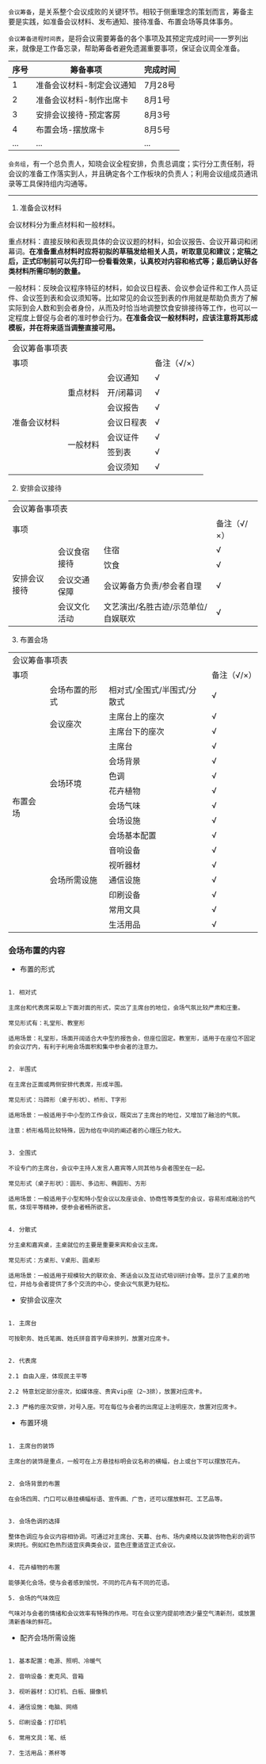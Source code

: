`会议筹备`，是关系整个会议成败的关键环节。相较于侧重理念的策划而言，筹备主要是实践，如准备会议材料、发布通知、接待准备、布置会场等具体事务。

`会议筹备进程时间表`，是将会议需要筹备的各个事项及其预定完成时间一一罗列出来，就像是工作备忘录，帮助筹备者避免遗漏重要事项，保证会议周全准备。

序号|筹备事项|完成时间|
-|-|-|
1|准备会议材料-制定会议通知|7月28号|
2|准备会议材料-制作出席卡|8月1号|
3|安排会议接待-预定客房|8月3号|
4|布置会场-摆放席卡|8月5号|
...|...|...|

`会务组`，有一个总负责人，知晓会议全程安排，负责总调度；实行分工责任制，将会议的准备工作落实到人，并且确定各个工作板块的负责人；利用会议组成员通讯录等工具保持组内沟通等。

---

1. 准备会议材料

会议材料分为重点材料和一般材料。

重点材料：直接反映和表现具体的会议议题的材料，如会议报告、会议开幕词和闭幕词。**在准备重点材料时应将初拟的草稿发给相关人员，听取意见和建议；定稿之后，正式印制前可以先打印一份看看效果，认真校对内容和格式等；最后确认好各类材料所需印制的数量。**

一般材料：反映会议程序特征的材料，如会议日程表、会议参会证件和工作人员证件、会议签到表和会议须知等。比如常见的会议签到表的作用就是帮助负责方了解实际到会人数和到会者身份，从而及时恰当地调整饮食安排接待等工作，也可以一定程度上督促与会者的准时参会行为。**在准备会议一般材料时，应该注意将其形成模板，并在将来适当调整直接可用。**

<table>
  <tr>
    <td colspan="4">会议筹备事项表</td>   
  </tr>
  <tr>
    <td colspan="3">事项</td> 
    <td>备注（√/×）</td>
  </tr>
  <tr>
    <td rowspan="7">准备会议材料</td>
    <td rowspan="3">重点材料</td>
    <td>会议通知</td>
    <td>√</td>
  </tr>
  <tr>
    <td>开/闭幕词</td>
    <td>√</td>
  </tr>
  <tr>
    <td>会议报告</td>
    <td>√</td>
  </tr>
  <tr>
    <td rowspan="4">一般材料</td>
    <td>会议日程表</td>
    <td>√</td>  
  </tr>
  <tr>
    <td>会议证件</td>
    <td>√</td>
  </tr>
  <tr>
    <td>签到表</td>
    <td>√</td>
  </tr>
  <tr>
    <td>会议须知</td>
    <td>√</td>
  </tr>  
</table>

2. 安排会议接待

<table>
  <tr>
    <td colspan="4">会议筹备事项表</td>   
  </tr>
  <tr>
    <td colspan="3">事项</td> 
    <td>备注（√/×）</td>
  </tr>
  <tr>
    <td rowspan="4">安排会议接待</td>
    <td rowspan="2">会议食宿接待</td>
    <td>住宿</td>
    <td>√</td>
  </tr>
  <tr>
    <td>饮食</td>
    <td>√</td>
  </tr>
  <tr>
    <td>会议交通保障</td>
    <td>会议筹备方负责/参会者自理</td>
    <td>√</td>  
  </tr>
  <tr>
    <td>会议文化活动</td>
    <td>文艺演出/名胜古迹/示范单位/自娱联欢</td>
    <td>√</td>  
  </tr>
</table>

3. 布置会场

<table>
  <tr>
    <td colspan="4">会议筹备事项表</td>   
  </tr>
  <tr>
    <td colspan="3">事项</td> 
    <td>备注（√/×）</td>
  </tr>
  <tr>
    <td rowspan="16">布置会场</td>
    <td>会场布置的形式</td>
    <td>相对式/全围式/半围式/分散式</td>
    <td>√</td>
  </tr>
  <tr>
    <td rowspan="2">会议座次</td>
    <td>主席台上的座次</td>
    <td>√</td>  
  </tr>
  <tr>
    <td>主席台下的座次</td>
    <td>√</td>
  </tr>
  <tr>
    <td rowspan="6">会场环境</td>
    <td>主席台</td>
    <td>√</td>  
  </tr>
  <tr>
    <td>会场背景</td>
    <td>√</td>
  </tr>
  <tr>
    <td>色调</td>
    <td>√</td>
  </tr>
  <tr>
    <td>花卉植物</td>
    <td>√</td>
  </tr>
  <tr>
    <td>会场气味</td>
    <td>√</td>
  </tr>
  <tr>
    <td>会场设施</td>
    <td>√</td>
  </tr>
  <tr>
    <td rowspan="7">会场所需设施</td>
    <td>会场基本配置</td>
    <td>√</td>  
  </tr>
  <tr>
    <td>音响设备</td>
    <td>√</td>
  </tr>
  <tr>
    <td>视听器材</td>
    <td>√</td>
  </tr>
  <tr>
    <td>通信设施</td>
    <td>√</td>
  </tr>
  <tr>
    <td>印刷设备</td>
    <td>√</td>
  </tr>
  <tr>
    <td>常用文具</td>
    <td>√</td>
  </tr>   
  <tr>
    <td>生活用品</td>
    <td>√</td>
  </tr>     
</table>

### 会场布置的内容

- 布置的形式

```

1. 相对式

主席台和代表席采取上下面对面的形式，突出了主席台的地位，会场气氛比较严肃和庄重。

常见形式有：礼堂形、教室形

适用场景：礼堂形，场面开阔适合大中型的报告会，但座位固定。教室形，适用于在座位不固定的会议厅内，有利于利用会场面积和集中参会者的注意力。


2. 半围式

在主席台正面或两侧安排代表席，形成半围。

常见形式：马蹄形（桌子形状）、桥形、T字形

适用场景：一般适用于中小型的工作会议，既突出了主席台的地位，又增加了融洽的气氛。

注意：桥形格局比较特殊，因为给在中间的阐述者的心理压力较大。


3. 全围式

不设专门的主席台，会议中主持人发言人嘉宾等人同其他与会者围坐在一起。

常见形式（桌子形状）：圆形、多边形、椭圆形、方形

适用场景：一般适用于小型和特小型会议以及座谈会、协商性等类型的会议，容易形成融洽的气氛，体现平等精神，使参会者畅所欲言。


4. 分散式

分主桌和嘉宾桌，主桌就位的主要是重要来宾和会议主席。

常见形式：方桌形、V桌形、圆桌形

适用场景：一般适用于规模较大的联欢会、茶话会以及互动式培训研讨会等。显示了主桌的地位，并给与会者提供了多个交流的中心，使会议气氛更为轻松。

```

- 安排会议座次

```

1. 主席台

可按职务、姓氏笔画、姓氏拼音首字母来排列，放置对应席卡。


2. 代表席

2.1 自由入座，体现民主平等

2.2 特意划定部分座次，如媒体座、贵宾vip座（2~3排），放置对应席卡。

2.3 严格的座次安排，对号入座。可在每位与会者的出席证上注明座次，放置对应席卡。

```

- 布置环境

```

1. 主席台的装饰

主席台的装饰是重点，一般可在上方悬挂标明会议名称的横幅，台上或台下可以摆放花卉。


2. 会场背景的布置

在会场四周、门口可以悬挂横幅标语、宣传画、广告，还可以摆放鲜花、工艺品等。


3. 会场色调的选择

整体色调应与会议内容相协调。可通过对主席台、天幕、台布、场内桌椅以及装饰物色彩的调节来烘托。例如红色热烈适宜庆典类会议，蓝色庄重适宜正式会议。


4. 花卉植物的布置

能够美化会场，使与会者感到愉悦，不同的花卉有不同的花语。

5. 会场的气味效应

气味对与会者的情绪和会议效率有特殊的作用。可在会议室内提前喷洒少量空气清新剂，或放置清新香味的鲜花。

```

- 配齐会场所需设施

```

1. 基本配置：电源、照明、冷暖气

2. 音响设备：麦克风、音箱

3. 视听器材：幻灯机、白板、摄像机

4. 通信设施：电脑、网络

5. 印刷设备：打印机

6. 常用文具：笔、纸

7. 生活用品：茶杯等


```
